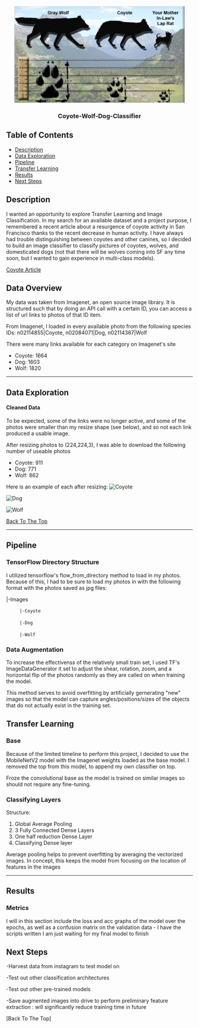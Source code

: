 
<!-- PROJECT LOGO -->
<br />
<p align="center">
  <a href="https://github.com/christopherbouey/Coyote-Wolf-Dog-Classifier">
    <img src="Images/wolf-vs-coyote.webp" alt="Logo" width="460" height="260">
  </a>

  <h3 align="center">Coyote-Wolf-Dog-Classifier</h3>
</p>



<!-- TABLE OF CONTENTS -->
## Table of Contents

* [Description](#about-the-project)
* [Data Exploration](#data-exploration)
* [Pipeline](#pipeline)
* [Transfer Learning](#transfer-learning)
* [Results](#results)
* [Next Steps](#next-steps)




<!-- ABOUT THE PROJECT -->
## Description

I wanted an opportunity to explore Transfer Learning and Image Classification. In my search for an available dataset and a project purpose, I remembered a recent article about a resurgence of coyote activity in San Francisco thanks to the recent decrease in human activity. I have always had trouble distinguishing between coyotes and other canines, so I decided to build an image classifier to classify pictures of coyotes, wolves, and domesticated dogs (not that there will be wolves coming into SF any time soon, but I wanted to gain experience in multi-class models).

[Coyote Article](https://www.sfgate.com/living-in-sf/article/New-footage-Coyotes-take-to-SF-rooftops-frolick-15257171.php#item-95844-tbla-2)


## Data Overview
My data was taken from Imagenet, an open source image library. It is structured such that by doing an API call with a certain ID, you can access a list of url links to photos of that ID item.

From Imagenet, I loaded in every available photo from the following species IDs:  n02114855|Coyote, n02084071|Dog, n02114367|Wolf

There were many links available for each category on Imagenet's site
* Coyote: 1664
* Dog: 1603
* Wolf: 1820




---

## Data Exploration

#### Cleaned Data
To be expected, some of the links were no longer active, and some of the photos were smaller than my resize shape (see below), and so not each link produced a usable image.

After resizing photos to (224,224,3), I was able to download the following number of useable photos
* Coyote: 911
* Dog: 771
* Wolf: 862

Here is an example of each after resizing:
![Coyote](/Photos/coyote_samp.png)

![Dog](/Photos/dog_samp.png)

![Wolf](/Photos/wolf_samp.png)

[Back To The Top](#read-me-template)

---

## Pipeline
### TensorFlow Directory Structure

I utilized tensorflow's flow_from_directory method to load in my photos. Because of this, I had to be sure to load my photos in with the following format with the photos saved as jpg files:

  |-Images 

         |-Coyote

         |-Dog
         
         |-Wolf

### Data Augmentation

To increase the effectivenss of the relatively small train set, I used TF's ImageDataGenerator it set to adjust the shear, rotation, zoom, and a horizontal flip of the photos randomly as they are called on when training the model. 

This method serves to avoid overfitting by artificially gernerating "new" images so that the model can capture angles/positions/sizes of the objects that do not actually exist in the training set. 

## Transfer Learning

### Base

Because of the limited timeline to perform this project, I decided to use the MobileNetV2 model with the Imagenet weights loaded as the base model. I removed the top from this model, to append my own classifier on top. 

Froze the convolutional base as the model is trained on similar images so should not require any fine-tuning.

### Classifying Layers

Structure:
1. Global Average Pooling
2. 3 Fully Connected Dense Layers
3. One half reduction Dense Layer
4. Classifying Dense layer

Average pooling helps to prevent overfitting by averaging the vectorized images. In concept, this keeps the model from focusing on the location of features in the images

---

## Results
### Metrics

I will in this section include the loss and acc graphs of the model over the epochs, as well as a confusion matrix on the validation data - I have the scripts written I am just waiting for my final model to finish


## Next Steps
-Harvest data from instagram to test model on

-Test out other classification architectures

-Test out other pre-trained models

-Save augmented images into drive to perform preliminary feature extraction : will significantly reduce training time in future

[Back To The Top]
